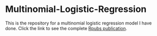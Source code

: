 # Multinomial-Logistic-Regression

This is the repository for a multinomial logistic regression model I have done. Click the link to see the complete [Rpubs publication](https://rpubs.com/yl3413/210207).
